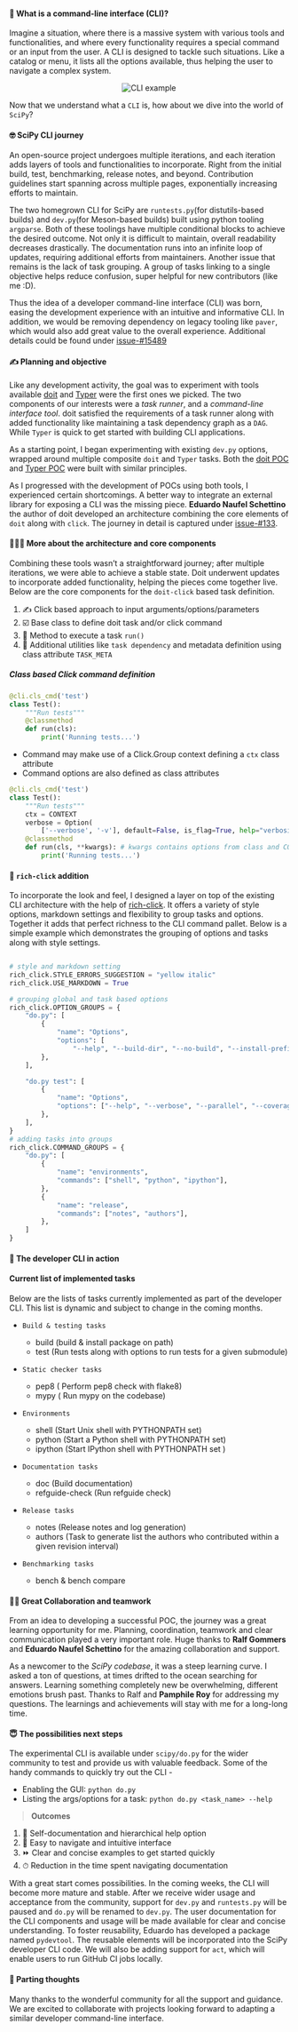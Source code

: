 <!--
.. title: The evolution of the SciPy developer CLI
.. slug: the-evolution-of-the-scipy-developer-cli
.. date: 2022-05-03 8:00:00 UTC+05:30
.. author: Sayantika Banik
.. tags: CLI, SciPy, doit, Typer, Rich, Click
.. category:
.. link:
.. description:
.. type: text
.. previewimage:
-->

#### 🤔 What is a command-line interface (CLI)?

Imagine a situation, where there is a massive system with various tools and functionalities, and where every functionality requires a special command or an input from the user. A CLI is designed to tackle such situations. Like a catalog or menu, it lists all the options available, thus helping the user to navigate a complex system.

<p align="center">
  <img alt="CLI example" src="https://user-images.githubusercontent.com/17350312/166633508-a2795c44-30bc-4a5b-8043-65beab71d31f.png" />
</p>

Now that we understand what a `CLI` is, how about we dive into the world of `SciPy`?

<!-- TEASER_END -->

#### 🤓 SciPy CLI journey

An open-source project undergoes multiple iterations, and each iteration adds layers of tools and functionalities to incorporate. Right from the initial build, test, benchmarking, release notes, and beyond. Contribution guidelines start spanning across multiple pages, exponentially increasing efforts to maintain.

The two homegrown CLI for SciPy are `runtests.py`(for distutils-based builds) and `dev.py`(for Meson-based builds) built using python tooling `argparse`.
Both of these toolings have multiple conditional blocks to achieve the desired outcome. Not only it is difficult to maintain, overall readability decreases drastically. The documentation runs into an infinite loop of updates, requiring additional efforts from maintainers. Another issue that remains is the lack of task grouping. A group of tasks linking to a single objective helps reduce confusion, super helpful for new contributors (like me :D).

Thus the idea of a developer command-line interface (CLI) was born, easing the development experience with an intuitive and informative CLI. In addition, we would be removing dependency on legacy tooling like `paver`, which would also add great value to the overall experience. Additional details could be found under [issue-#15489](https://github.com/scipy/scipy/issues/15489)

#### ✍️ Planning and objective
Like any development activity, the goal was to experiment with tools available [doit](https://pydoit.org/) and [Typer](https://typer.tiangolo.com/) were the first ones we picked. The two components of our interests were a *task runner*, and a *command-line interface tool*. doit satisfied the requirements of a task runner along with added functionality like maintaining a task dependency graph as a `DAG`. While `Typer` is quick to get started with building CLI applications.

As a starting point, I began experimenting with existing `dev.py` options, wrapped around multiple composite `doit` and `Typer` tasks. Both the [doit POC](https://github.com/sayantikabanik/scipy/blob/cli_poc/dodo.py) and [Typer POC](https://github.com/sayantikabanik/scipy/blob/cli_poc/cli.py) were built with similar principles.

As I progressed with the development of POCs using both tools, I experienced certain shortcomings. A better way to integrate an external library for exposing a CLI was the missing piece. **Eduardo Naufel Schettino** the author of doit developed an architecture combining the core elements of `doit` along with `click`. The journey in detail is captured under [issue-#133](https://github.com/rgommers/scipy/issues/133).

#### 💁🏽‍♀️ More about the architecture and core components

Combining these tools wasn’t a straightforward journey; after multiple iterations, we were able to achieve a stable state. Doit underwent updates to incorporate added functionality, helping the pieces come together live. Below are the core components for the `doit-click` based task definition.

1. ✍️ Click based approach to input arguments/options/parameters
2. ☑️ Base class to define doit task and/or click command
3. 🏃 Method to execute a task `run()`
4. 🌟 Additional utilities like `task dependency` and metadata definition using class attribute `TASK_META`

##### Class based Click command definition
```python
@cli.cls_cmd('test')
class Test():
    """Run tests"""
    @classmethod
    def run(cls):
        print('Running tests...')
```
- Command may make use of a Click.Group context defining a `ctx` class attribute
- Command options are also defined as class attributes
```python
@cli.cls_cmd('test')
class Test():
    """Run tests"""
    ctx = CONTEXT
    verbose = Option(
        ['--verbose', '-v'], default=False, is_flag=True, help="verbosity")
    @classmethod
    def run(cls, **kwargs): # kwargs contains options from class and CONTEXT
        print('Running tests...')
```

#### 🎨 `rich-click` addition

To incorporate the look and feel, I designed a layer on top of the existing CLI architecture with the help of [rich-click](https://pypi.org/project/rich-click/).
It offers a variety of style options, markdown settings and flexibility to group tasks and options. Together it adds that perfect richness to the CLI command pallet.
Below is a simple example which demonstrates the grouping of options and tasks along with style settings.
```python

# style and markdown setting
rich_click.STYLE_ERRORS_SUGGESTION = "yellow italic"
rich_click.USE_MARKDOWN = True

# grouping global and task based options
rich_click.OPTION_GROUPS = {
    "do.py": [
        {
            "name": "Options",
            "options": [
                "--help", "--build-dir", "--no-build", "--install-prefix"],
        },
    ],

    "do.py test": [
        {
            "name": "Options",
            "options": ["--help", "--verbose", "--parallel", "--coverage"],
        },
    ],
}
# adding tasks into groups
rich_click.COMMAND_GROUPS = {
    "do.py": [
        {
            "name": "environments",
            "commands": ["shell", "python", "ipython"],
        },
        {
            "name": "release",
            "commands": ["notes", "authors"],
        },
    ]
}
```

#### 🎥 The developer CLI in action

<script id="asciicast-U9l9VvklvEjXdEi1xYS4A7u5M" src="https://asciinema.org/a/U9l9VvklvEjXdEi1xYS4A7u5M.js" async></script>

#### Current list of implemented tasks
Below are the lists of tasks currently implemented as part of the developer CLI. This list is dynamic and subject to change in the coming months.

* `Build & testing tasks`
     - build (build & install package on path)
     - test (Run tests along with options to run tests for a given submodule)
* `Static checker tasks`
     - pep8 ( Perform pep8 check with flake8)
     - mypy ( Run mypy on the codebase)
* `Environments`
     - shell (Start Unix shell with PYTHONPATH set)
     - python (Start a Python shell with PYTHONPATH set)
     - ipython (Start IPython shell with PYTHONPATH set )
* `Documentation tasks`
     - doc (Build documentation)
     - refguide-check  (Run refguide check)

* `Release tasks`
    -  notes   (Release notes and log generation)
    -  authors  (Task to generate list the authors who contributed within a given revision interval)
* `Benchmarking tasks`
    - bench & bench compare

#### 👏🏽 Great Collaboration and teamwork

From an idea to developing a successful POC, the journey was a great learning opportunity for me. Planning, coordination, teamwork and clear communication played a very important role. Huge thanks to **Ralf Gommers** and **Eduardo Naufel Schettino** for the amazing collaboration and support.

As a newcomer to the *SciPy codebase*, it was a steep learning curve. I asked a ton of questions, at times drifted to the ocean searching for answers. Learning something completely new be overwhelming, different emotions brush past. Thanks to Ralf and **Pamphile Roy** for addressing my questions. The learnings and achievements will stay with me for a long-long time.

#### 😇 The possibilities next steps

The experimental CLI is available under `scipy/do.py` for the wider community to test and provide us with valuable feedback.
Some of the handy commands to quickly try out the CLI -
- Enabling the GUI: `python do.py`
- Listing the args/options for a task: `python do.py <task_name> --help`

> **Outcomes**

1. 📜 Self-documentation and hierarchical help option
2. 🧭 Easy to navigate and intuitive interface
3. ⏩ Clear and concise examples to get started quickly
4. ⏱ Reduction in the time spent navigating documentation

With a great start comes possibilities. In the coming weeks, the CLI will become more mature and stable. After we receive wider usage and acceptance from the community, support for `dev.py` and `runtests.py` will be paused and `do.py` will be renamed to `dev.py`. The user documentation for the CLI components and usage will be made available for clear and concise understanding.
To foster reusability, Eduardo has developed a package named `pydevtool`. The reusable elements will be incorporated into the SciPy developer CLI code. We will also be adding support for `act`, which will enable users to run GitHub CI jobs locally.

#### 🙂 Parting thoughts

Many thanks to the wonderful community for all the support and guidance.
We are excited to collaborate with projects looking forward to adapting a similar developer command-line interface.
